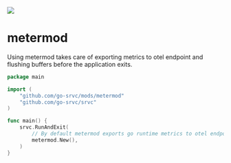 [![](https://pkg.go.dev/badge/github.com/go-srvc/mods/metermod.svg)](https://pkg.go.dev/github.com/go-srvc/mods/metermod)

# metermod

Using metermod takes care of exporting metrics to otel endpoint and flushing buffers before the application exits.

```go
package main

import (
	"github.com/go-srvc/mods/metermod"
	"github.com/go-srvc/srvc"
)

func main() {
	srvc.RunAndExit(
		// By default metermod exports go runtime metrics to otel endpoint.
		metermod.New(),
	)
}

```
